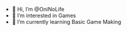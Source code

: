 - 👋 Hi, I’m @OniNoLife
- 👀 I’m interested in Games
- 🌱 I’m currently learning Basic Game Making

<!---
OniNoLife/OniNoLife is a ✨ special ✨ repository because its `README.md` (this file) appears on your GitHub profile.
You can click the Preview link to take a look at your changes.
--->

